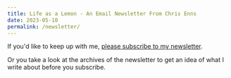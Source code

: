 ```yaml
---
title: Life as a Lemon - An Email Newsletter From Chris Enns
date: 2023-05-10
permalink: /newsletter/
---
```


If you'd like to keep up with me, <a href="https://buttondown.email/lemonpodcasting?tag=frommyblog">please subscribe to my newsletter</a>. 

Or you take a look <a herf="https://buttondown.email/lemonpodcasting/archive/">at the archives of the newsletter to get an idea of what I write about</a> before you subscribe.